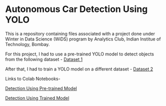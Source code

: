 # Autonomous Car Detection Using YOLO
This is a repository containing files associated with a project done under Winter in Data Science (WiDS) program by Analytics Club, Indian Institue of Technology, Bombay.

For this project, I had to use a pre-trained YOLO model to detect objects from the following dataset - [Dataset 1](https://www.kaggle.com/sshikamaru/car-object-detection)

After that, I had to train a YOLO model on a different dataset - [Dataset 2](https://public.roboflow.com/object-detection/vehicles-openimages/1)

Links to Colab Notebooks-

[Detection Using Pre-trained Model](https://colab.research.google.com/drive/1ntgiF4_RPqALsDtwsMAKdAHPri-hjDZw?usp=sharing)

[Detection Using Trained Model](https://colab.research.google.com/drive/1z-nFmTv5M1bE-6nyCOpfgIQVcxk4lZkg?usp=sharing)
